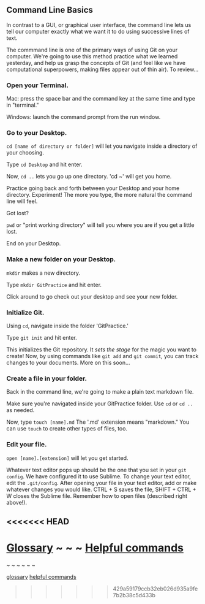 ## Command Line Basics

In contrast to a GUI, or graphical user interface, the command line lets us tell our computer exactly what we want it to do using successive lines of text. 

The commmand line is one of the primary ways of using Git on your computer. We're going to use this method practice what we learned yesterday, and help us grasp the concepts of Git (and feel like we have computational superpowers, making files appear out of thin air). To review...

### Open your Terminal. 

Mac: press the space bar and the command key at the same time and type in "terminal."

Windows: launch the command prompt from the run window. 

### Go to your Desktop.

`cd [name of directory or folder]` will let you navigate inside a directory of your choosing.

Type `cd Desktop` and hit enter.

Now, `cd ..` lets you go up one directory. 'cd ~' will get you home.

Practice going back and forth between your Desktop and your home directory. Experiment! The more you type, the more natural the command line will feel. 

Got lost?

`pwd` or "print working directory" will tell you where you are if you get a little lost.

End on your Desktop. 

### Make a new folder on your Desktop.

`mkdir` makes a new directory.

Type `mkdir GitPractice` and hit enter. 

Click around to go check out your desktop and see your new folder. 

### Initialize Git. 

Using `cd`, navigate inside the folder 'GitPractice.' 

Type `git init` and hit enter.

This initializes the Git repository. It _sets the stage_ for the magic you want to create! Now, by using commands like `git add` and `git commit`, you can track changes to your documents. More on this soon...

### Create a file in your folder. 

Back in the command line, we're going to make a plain text markdown file.

Make sure you're navigated inside your GitPractice folder. Use `cd` or `cd ..` as needed.
 
Now, type `touch [name].md` The '.md' extension means "markdown." You can use `touch` to create other types of files, too.

### Edit your file.

`open [name].[extension]` will let you get started.

Whatever text editor pops up should be the one that you set in your `git config`. We have configured it to use Sublime. To change your text editor, edit the `.git/config`. 
After opening your file in your text editor, add or make whatever changes you would like. CTRL + S saves the file, SHIFT + CTRL + W closes the Sublime file. Remember how to open files (described right above!).

<<<<<<< HEAD
---

[Glossary](glossary.md) ~ ~ ~ [Helpful commands](helpfulcommands.md)
=======
~ ~ ~ ~ ~ ~

[glossary](glossary.md) [helpful commands](helpfulcommands.md)
>>>>>>> 429a59179ccb32eb026d935a9fe7b2b38c5d433b
